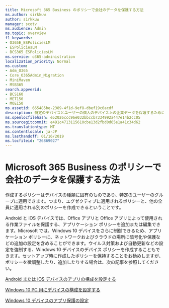 ```yaml
---
title: Microsoft 365 Business のポリシーで会社のデータを保護する方法
ms.author: sirkkuw
author: sirkkuw
manager: scotv
ms.audience: Admin
ms.topic: overview
f1_keywords:
- O365E_ESPoliciesLM
- ESPoliciesLM
- BCS365_ESPoliciesLM
ms.service: o365-administration
localization_priority: Normal
ms.custom:
- Adm_O365
- Core_O365Admin_Migration
- MiniMaven
- MSB365
search.appverid:
- BCS160
- MET150
- MOE150
ms.assetid: 665485be-2389-4f1d-9ef8-dbef19c6acdf
description: 特定のデバイスとユーザーの個人のデバイス上の企業データを保護するためにセキュリティ グループを対象とするポリシーについて説明します。
ms.openlocfilehash: e52026ccc96e032bbccb7334992a447e14b2cc05
ms.sourcegitcommit: e491c4713115610cbe13d2fbd0d65e1a41c34d62
ms.translationtype: MT
ms.contentlocale: ja-JP
ms.lasthandoff: 01/16/2019
ms.locfileid: "26869027"
---
```

# <a name="how-policies-in-microsoft-365-business-protect-company-data"></a>Microsoft 365 Business のポリシーで会社のデータを保護する方法

作成するポリシーはデバイスの種類に固有のものであり、特定のユーザーのグループに適用できます。つまり、エグゼクティブに適用されるポリシーと、他の全員に適用される別のポリシーを作成できるということです。
  
Android と iOS デバイスでは、Office アプリと Office アプリによって使用される作業ファイルを保護する、アプリケーション ポリシーを追加または編集できます。Microsoft では、Windows 10 デバイスをさらに制御できるため、アプリケーション ポリシーに、ネットワークおよびクラウドの場所に暗号化や保護などの追加の設定を含めることができます。ウイルス対策および自動更新などの設定を強制する、Windows 10 デバイスのデバイス ポリシーを作成することもできます。セットアップ時に作成したポリシーを保持することをお勧めしますが、ポリシーを微調整したり、追加したりする場合は、次の記事を参照してください。
  
[Android または iOS デバイスのアプリの構成を設定する](app-protection-settings-for-android-and-ios.md)
  
[Windows 10 PC 用にデバイスの構成を設定する](protection-settings-for-windows-10-pcs.md)
  
[Windows 10 デバイスのアプリ保護の設定](protection-settings-for-windows-10-devices.md)
  

